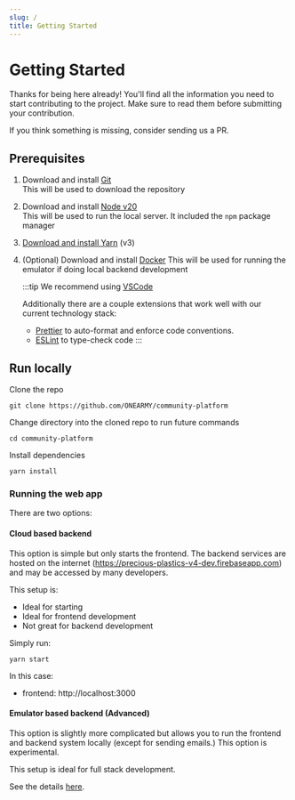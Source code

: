 ```yaml
---
slug: /
title: Getting Started
---
```


<!-- Use custom top-meta to ensure shows on first page -->

# Getting Started
Thanks for being here already! You'll find all the information you need to start contributing to the project. Make sure to read them before submitting your contribution.

If you think something is missing, consider sending us a PR.

## Prerequisites

1. Download and install [Git](https://git-scm.com/downloads)  
   This will be used to download the repository

2. Download and install [Node v20](https://nodejs.org/en/download/)  
   This will be used to run the local server. It included the `npm` package manager

3. [Download and install Yarn](https://yarnpkg.com/getting-started/install) (v3)

4. (Optional) Download and install [Docker](https://docs.docker.com/get-docker/)
   This will be used for running the emulator if doing local backend development

   :::tip
   We recommend using [VSCode](https://code.visualstudio.com/download)

   Additionally there are a couple extensions that work well with our current technology stack:

   - [Prettier](https://marketplace.visualstudio.com/items?itemName=esbenp.prettier-vscode) to auto-format and enforce code conventions.
   - [ESLint](https://marketplace.visualstudio.com/items?itemName=dbaeumer.vscode-eslint) to type-check code
   :::

## Run locally

Clone the repo

```
git clone https://github.com/ONEARMY/community-platform
```

Change directory into the cloned repo to run future commands

```
cd community-platform
```

Install dependencies

```
yarn install
```

### Running the web app

There are two options:

#### Cloud based backend 

This option is simple but only starts the frontend. The backend services are hosted on the internet (https://precious-plastics-v4-dev.firebaseapp.com) and may be accessed by many developers.

This setup is:

- Ideal for starting
- Ideal for frontend development
- Not great for backend development

Simply run:

```
yarn start
```

In this case:

- frontend: http://localhost:3000

#### Emulator based backend (Advanced)

This option is slightly more complicated but allows you to run the frontend and backend system locally (except for sending emails.) This option is experimental.

This setup is ideal for full stack development.

See the details [here](/Backend%20Development/firebase-emulator).

